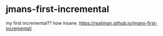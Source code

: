 # jmans-first-incremental
my first incremental?? how insane.
https://realjman.github.io/jmans-first-incremental/
